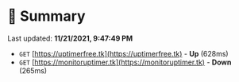 # 📖 Summary
Last updated: **11/21/2021, 9:47:49 PM**

- `GET` [https://uptimerfree.tk](https://uptimerfree.tk) - **Up** (628ms)
- `GET` [https://monitoruptimer.tk](https://monitoruptimer.tk) - **Down** (265ms)
